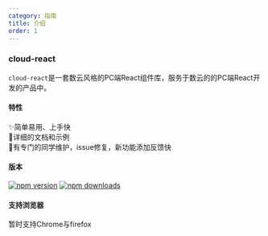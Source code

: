```yaml
---
category: 指南
title: 介绍
order: 1
---
```


### cloud-react  
`cloud-react`是一套数云风格的PC端React组件库，服务于数云的的PC端React开发的产品中。

#### 特性
✨简单易用、上手快  
📃详细的文档和示例  
🌈有专门的同学维护，issue修复，新功能添加反馈快  


#### 版本
[![npm version](https://img.shields.io/npm/v/cloud-react.svg?style=flat-square)](https://www.npmjs.com/package/cloud-react)
[![npm downloads](https://img.shields.io/npm/dt/cloud-react.svg?style=flat-square)](https://www.npmjs.com/package/cloud-react)

#### 支持浏览器
暂时支持Chrome与firefox
